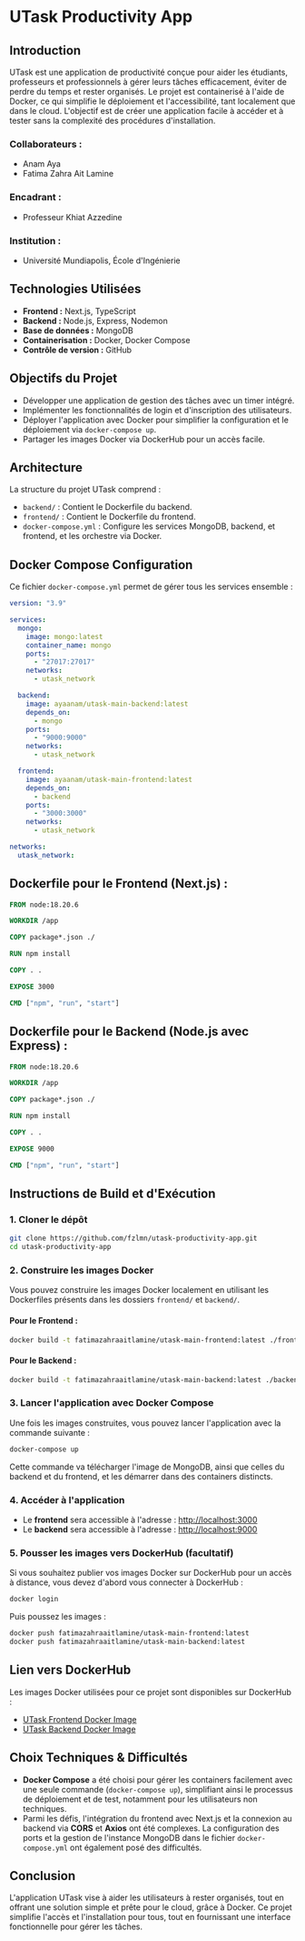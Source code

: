 
# UTask Productivity App

## Introduction
UTask est une application de productivité conçue pour aider les étudiants, professeurs et professionnels à gérer leurs tâches efficacement, éviter de perdre du temps et rester organisés. Le projet est containerisé à l'aide de Docker, ce qui simplifie le déploiement et l'accessibilité, tant localement que dans le cloud. L'objectif est de créer une application facile à accéder et à tester sans la complexité des procédures d'installation.

### **Collaborateurs :**
- Anam Aya
- Fatima Zahra Ait Lamine

### **Encadrant :**
- Professeur Khiat Azzedine

### **Institution :**
- Université Mundiapolis, École d'Ingénierie

## Technologies Utilisées
- **Frontend :** Next.js, TypeScript
- **Backend :** Node.js, Express, Nodemon
- **Base de données :** MongoDB
- **Containerisation :** Docker, Docker Compose
- **Contrôle de version :** GitHub

## Objectifs du Projet
- Développer une application de gestion des tâches avec un timer intégré.
- Implémenter les fonctionnalités de login et d'inscription des utilisateurs.
- Déployer l'application avec Docker pour simplifier la configuration et le déploiement via `docker-compose up`.
- Partager les images Docker via DockerHub pour un accès facile.

## Architecture
La structure du projet UTask comprend :
- `backend/` : Contient le Dockerfile du backend.
- `frontend/` : Contient le Dockerfile du frontend.
- `docker-compose.yml` : Configure les services MongoDB, backend, et frontend, et les orchestre via Docker.

## Docker Compose Configuration
Ce fichier `docker-compose.yml` permet de gérer tous les services ensemble :
```yaml
version: "3.9"

services:
  mongo:
    image: mongo:latest
    container_name: mongo
    ports:
      - "27017:27017"
    networks:
      - utask_network

  backend:
    image: ayaanam/utask-main-backend:latest
    depends_on:
      - mongo
    ports:
      - "9000:9000"
    networks:
      - utask_network

  frontend:
    image: ayaanam/utask-main-frontend:latest
    depends_on:
      - backend
    ports:
      - "3000:3000"
    networks:
      - utask_network

networks:
  utask_network:
```

## Dockerfile pour le Frontend (Next.js) :
```dockerfile
FROM node:18.20.6

WORKDIR /app

COPY package*.json ./

RUN npm install

COPY . .

EXPOSE 3000

CMD ["npm", "run", "start"]
```

## Dockerfile pour le Backend (Node.js avec Express) :
```dockerfile
FROM node:18.20.6

WORKDIR /app

COPY package*.json ./

RUN npm install

COPY . .

EXPOSE 9000

CMD ["npm", "run", "start"]
```

## Instructions de Build et d'Exécution

### 1. Cloner le dépôt
```bash
git clone https://github.com/fzlmn/utask-productivity-app.git
cd utask-productivity-app
```

### 2. Construire les images Docker
Vous pouvez construire les images Docker localement en utilisant les Dockerfiles présents dans les dossiers `frontend/` et `backend/`.

#### Pour le Frontend :
```bash
docker build -t fatimazahraaitlamine/utask-main-frontend:latest ./frontend
```

#### Pour le Backend :
```bash
docker build -t fatimazahraaitlamine/utask-main-backend:latest ./backend
```

### 3. Lancer l'application avec Docker Compose
Une fois les images construites, vous pouvez lancer l'application avec la commande suivante :
```bash
docker-compose up
```

Cette commande va télécharger l'image de MongoDB, ainsi que celles du backend et du frontend, et les démarrer dans des containers distincts.

### 4. Accéder à l'application
- Le **frontend** sera accessible à l'adresse : [http://localhost:3000](http://localhost:3000)
- Le **backend** sera accessible à l'adresse : [http://localhost:9000](http://localhost:9000)

### 5. Pousser les images vers DockerHub (facultatif)
Si vous souhaitez publier vos images Docker sur DockerHub pour un accès à distance, vous devez d'abord vous connecter à DockerHub :
```bash
docker login
```
Puis poussez les images :
```bash
docker push fatimazahraaitlamine/utask-main-frontend:latest
docker push fatimazahraaitlamine/utask-main-backend:latest
```

## Lien vers DockerHub
Les images Docker utilisées pour ce projet sont disponibles sur DockerHub :
- [UTask Frontend Docker Image](https://hub.docker.com/r/fzlmn/utask-main-frontend)
- [UTask Backend Docker Image](https://hub.docker.com/r/fzlmn/utask-main-backend)

## Choix Techniques & Difficultés
- **Docker Compose** a été choisi pour gérer les containers facilement avec une seule commande (`docker-compose up`), simplifiant ainsi le processus de déploiement et de test, notamment pour les utilisateurs non techniques.
- Parmi les défis, l'intégration du frontend avec Next.js et la connexion au backend via **CORS** et **Axios** ont été complexes. La configuration des ports et la gestion de l'instance MongoDB dans le fichier `docker-compose.yml` ont également posé des difficultés.

## Conclusion
L'application UTask vise à aider les utilisateurs à rester organisés, tout en offrant une solution simple et prête pour le cloud, grâce à Docker. Ce projet simplifie l'accès et l'installation pour tous, tout en fournissant une interface fonctionnelle pour gérer les tâches.
